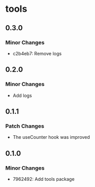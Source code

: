 # tools

## 0.3.0

### Minor Changes

- c2b4eb7: Remove logs

## 0.2.0

### Minor Changes

- Add logs

## 0.1.1

### Patch Changes

- The useCounter hook was improved

## 0.1.0

### Minor Changes

- 7962492: Add tools package
